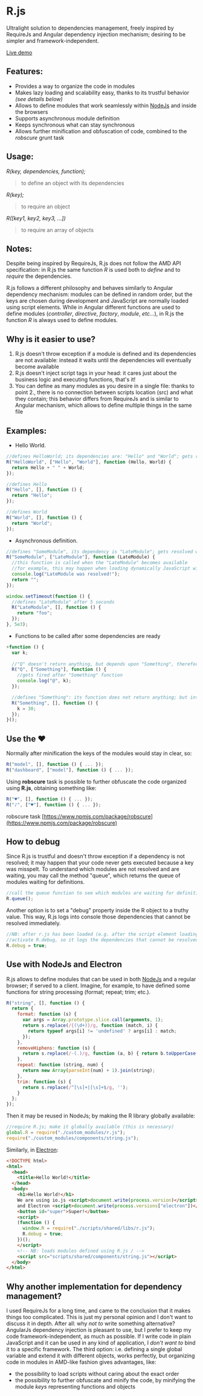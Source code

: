 # R.js
Ultralight solution to dependencies management, freely inspired by RequireJs and Angular dependency injection mechanism; desiring to be simpler and framework-independent.

[Live demo](https://robertoprevato.github.io/demos/rjs/index.html)

## Features:
- Provides a way to organize the code in modules
- Makes lazy loading and scalability easy, thanks to its trustful behavior _(see details below)_
- Allows to define modules that work seamlessly within [NodeJs](https://nodejs.org/) and inside the browsers
- Supports asynchronous module definition
- Keeps synchronous what can stay synchronous
- Allows further minification and obfuscation of code, combined to the *robscure* grunt task

## Usage:
_R(key, dependencies, function);_
> to define an object with its dependencies

_R(key);_
> to require an object

_R([key1, key2, key3, ...])_
> to require an array of objects

## Notes:
Despite being inspired by RequireJs, R.js does not follow the AMD API specification: in R.js the same function _R_ is used both to _define_ and to _require_ the dependencies.

R.js follows a different philosophy and behaves similarly to Angular dependency mechanism: modules can be defined in random order, but the keys are chosen during development and JavaScript are normally loaded using script elements. While in Angular different functions are used to define modules (_controller_, _directive_, _factory_, _module_, _etc..._), in R.js the function _R_ is always used to define modules.

## Why is it easier to use?
1. R.js doesn't throw exception if a module is defined and its dependencies are not available: instead it waits until the dependencies will eventually become available
2. R.js doesn't inject script tags in your head: it cares just about the business logic and executing functions, that's it!
3. You can define as many modules as you desire in a single file: thanks to point 2., there is no connection between scripts location (src) and what they contain; this behavior differs from RequireJs and is similar to Angular mechanism, which allows to define multiple things in the same file

## Examples:
- Hello World.
```javascript
//defines HelloWorld; its dependencies are: "Hello" and "World"; gets resolved when both "Hello" and "World" becomes defined.
R("HelloWorld", ["Hello", "World"], function (Hello, World) {
  return Hello + " " + World;
});

//defines Hello
R("Hello", [], function () {
  return "Hello";
});

//defines World
R("World", [], function () {
  return "World";
});
```
- Asynchronous definition.
```javascript
//defines "SomeModule", its dependency is "LateModule"; gets resolved when "LateModule" becomes defined
R("SomeModule", ["LateModule"], function (LateModule) {
  //this function is called when the "LateModule" becomes available
  //for example, this may happen when loading dynamically JavaScript with an AJAX call
  console.log("LateModule was resolved!");
  return "";
});

window.setTimeout(function () {
  //defines "LateModule" after 5 seconds
  R("LateModule", [], function () {  
    return "foo";
  });
}, 5e3);
```
- Functions to be called after some dependencies are ready
```javascript
+function () {
  var k;
  
  //"Q" doesn't return anything, but depends upon "Something", therefore its function is called after "Something" function.
  R("Q", ["Something"], function () {
    //gets fired after "Something" function
    console.log("@", k);
  });

  //defines "Something": its function does not return anything; but interacts with external variable "k"
  R("Something", [], function () {
    k = 30;
  });
}();
```

## Use the ♥
Normally after minification the keys of the modules would stay in clear, so:
```js
R("model", [], function () { ... });
R("dashboard", ["model"], function () { ... });
```

Using **robscure** task is possible to further obfuscate the code organized using **R.js**, obtaining something like:
```js
R("♥", [], function () { ... });
R("♪", ["♥"], function () { ... });
```
robscure task
[https://www.npmjs.com/package/robscure](https://www.npmjs.com/package/robscure)

## How to debug
Since R.js is trustful and doesn't throw exception if a dependency is not resolved; it may happen that your code never gets executed because a key was misspelt. To understand which modules are not resolved and are waiting, you may call the method "queue", which returns the queue of modules waiting for definitions.
```js
//call the queue function to see which modules are waiting for definitions of other modules
R.queue();
```
Another option is to set a "debug" property inside the R object to a truthy value. This way, R.js logs into console those dependencies that cannot be resolved immediately.
```js
//NB: after r.js has been loaded (e.g. after the script element loading r.js)
//activate R.debug, so it logs the dependencies that cannot be resolved immediately
R.debug = true;
```

## Use with NodeJs and Electron
R.js allows to define modules that can be used in both [NodeJs](https://nodejs.org/) and a regular browser; if served to a client.
Imagine, for example, to have defined some functions for string processing (format; repeat; trim; etc.).
```js
R("string", [], function () {
  return {
    format: function (s) {
      var args = Array.prototype.slice.call(arguments, 1);
      return s.replace(/{(\d+)}/g, function (match, i) {
        return typeof args[i] != 'undefined' ? args[i] : match;
      });
    },
    removeHiphens: function (s) {
      return s.replace(/-(.)/g, function (a, b) { return b.toUpperCase(); });
    },
    repeat: function (string, num) {
      return new Array(parseInt(num) + 1).join(string);
    },
    trim: function (s) {
      return s.replace(/^[\s]+|[\s]+$/g, '');
    }
  };
});
```

Then it may be reused in NodeJs; by making the R library globally available:
```js
//require R.js; make it globally available (this is necessary)
global.R = require("./custom_modules/r.js");
require("./custom_modules/components/string.js");
```

Similarly, in [Electron](http://electron.atom.io/):
```html
<!DOCTYPE html>
<html>
  <head>
    <title>Hello World!</title>
  </head>
  <body>
    <h1>Hello World!</h1>
    We are using io.js <script>document.write(process.version)</script>
    and Electron <script>document.write(process.versions["electron"])</script>.
    <button id="super">Super!</button>
    <script>
    (function () {
      window.R = require("./scripts/shared/libs/r.js");
      R.debug = true;
    })();
    </script>
    <!-- NB: loads modules defined using R.js / -->
    <script src="scripts/shared/components/string.js"></script>
  </body>
</html>
```

## Why another implementation for dependency management?
I used RequireJs for a long time, and came to the conclusion that it makes things too complicated.
This is just my personal opinion and I don't want to discuss it in depth. After all: why _not to_ write something alternative?
AngularJs dependency injection is pleasant to use, but I prefer to keep my code framework-independent, as much as possible. If I write code in plain JavaScript and it can be used in any kind of application, I *don't want to* bind it to a specific framework.
The third option: i.e. defining a single global variable and extend it with different objects, works perfectly, but organizing code in modules in AMD-like fashion gives advantages, like:
- the possibility to load scripts without caring about the exact order
- the possibility to further obfuscate and minify the code, by minifying the module _keys_ representing functions and objects
